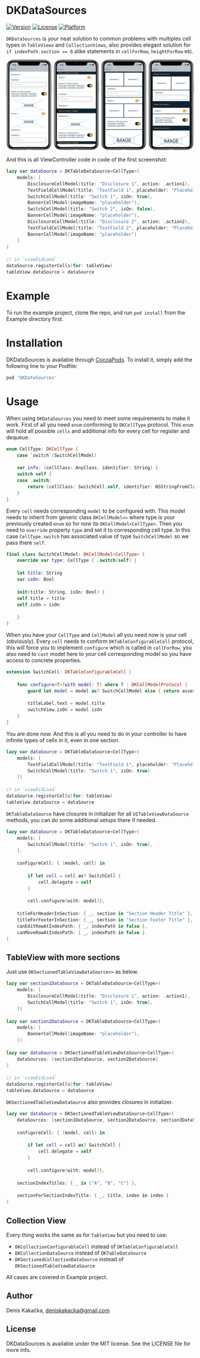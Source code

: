 # DKDataSources

[![Version](https://img.shields.io/cocoapods/v/DKDataSources.svg?style=flat)](https://cocoapods.org/pods/DKDataSources)
[![License](https://img.shields.io/cocoapods/l/DKDataSources.svg?style=flat)](https://cocoapods.org/pods/DKDataSources)
[![Platform](https://img.shields.io/cocoapods/p/DKDataSources.svg?style=flat)](https://cocoapods.org/pods/DKDataSources)

`DKDataSources` is your neat solution to common problems with multiples cell types in `TableViews` and `CollectionViews`, also provides elegant solution for  `if indexPath.section == 0` alike statements in `cellForRow`, `heightForRow` etc.

![](screenshot.png)

And this is all ViewController code in code of the first screenshot:
```swift
lazy var dataSource = DKTableDataSource<CellType>(
    models: [
        DisclosureCellModel(title: "Disclosure 1", action: .action1),
        TextFieldCellModel(title: "TextField 1", placeholder: "Placeholder 1"),
        SwitchCellModel(title: "Switch 1", isOn: true),
        BannerCellModel(imageName: "placeholder"),
        SwitchCellModel(title: "Switch 2", isOn: false),
        BannerCellModel(imageName: "placeholder"),
        DisclosureCellModel(title: "Disclosure 2", action: .action2),
        TextFieldCellModel(title: "TextField 2", placeholder: "Placeholder 2"),
        BannerCellModel(imageName: "placeholder")
    ]
)

// in `viewDidLoad`
dataSource.registerCells(for: tableView)
tableView.dataSource = dataSource
```

# Example

To run the example project, clone the repo, and run `pod install` from the Example directory first.

# Installation

DKDataSources is available through [CocoaPods](https://cocoapods.org). To install
it, simply add the following line to your Podfile:

```ruby
pod 'DKDataSources'
```

# Usage
When using `DKDataSources` you need to meet some requirements to make it work. First of all you need `enum` conforming to `DKCellType` protocol. This `enum` will hold all possible `cells` and additional info for every cell for register and dequeue.

```swift
enum CellType: DKCellType {
    case `switch`(SwitchCellModel)

    var info: (cellClass: AnyClass, identifier: String) {
    switch self {
    case .switch:
        return (cellClass: SwitchCell.self, identifier: NSStringFromClass(SwitchCell.self))
    }
}
```


Every `cell` needs corresponding `model` to be configured with. This model needs to inherit from generic class `DKCellModel<>` where type is your previously created `enum` so for now its `DKCellModel<CellType>`. Then you need to `override` property `type` and set it to corresponding cell type. In this case `CellType.switch` has associated value of type `SwitchCellModel` so we pass there `self`. 


```swift
final class SwitchCellModel: DKCellModel<CellType> {
    override var type: CellType { .switch(self) }

    let title: String
    var isOn: Bool

    init(title: String, isOn: Bool) {
    self.title = title
    self.isOn = isOn

    }
}
```

When you have your `CellType` and `CellModel` all you need now is your cell (obviously). Every `cell` needs to conform `DKTableConfigurableCell` protocol, this will force you to implement `configure` which is called in `cellForRow`, you also need to `cast` model here to your cell corresponding model so you have access to concrete properties.

```swift
extension SwitchCell: DKTableConfigurableCell {

    func configure<T>(with model: T) where T : DKCellModelProtocol {
        guard let model = model as? SwitchCellModel else { return assertionFailure() }
    
        titleLabel.text = model.title
        switchView.isOn = model.isOn
    }
}
```

You are done now. And this is all you need to do in your controller to have infinite types of cells in it, even in one section. 

```swift
lazy var dataSource = DKTableDataSource<CellType>(
    models: [
        TextFieldCellModel(title: "TextField 1", placeholder: "Placeholder 1"),
        SwitchCellModel(title: "Switch 1", isOn: true)
    ])

// in `viewDidLoad`
dataSource.registerCells(for: tableView)
tableView.dataSource = dataSource
```

`DKTableDataSource` have closures in initializer for all `UITableViewDataSource` methods, you can do some additional setups there if needed.

```swift
lazy var dataSource = DKTableDataSource<CellType>(
    models: [
        SwitchCellModel(title: "Switch 1", isOn: true),
    ],
    
    configureCell: { (model, cell) in
        
        if let cell = cell as? SwitchCell {
            cell.delegate = self
        }
        
        cell.configure(with: model)},
    
    titleForHeaderInSection: { _, section in "Section Header Title" },
    titleForFooterInSection: { _, section in "Section Footer Title" },
    canEditRowAtIndexPath: { _, indexPath in false },
    canMoveRowAtIndexPath: { _, indexPath in false }
)
```

## TableView with more sections
Just use `DKSectionedTableViewDataSource<>` as below.

```swift
lazy var section1DataSource = DKTableDataSource<CellType>(
    models: [
        DisclosureCellModel(title: "Disclosure 1", action: .action1),
        SwitchCellModel(title: "Switch 1", isOn: true),
    ])

lazy var section2DataSource = DKTableDataSource<CellType>(
    models: [
        BannerCellModel(imageName: "placeholder"),
    ])

lazy var dataSource = DKSectionedTableViewDataSource<CellType>(
    dataSources: [section1DataSource, section2DataSource]
)

// in `viewDidLoad`
dataSource.registerCells(for: tableView)
tableView.dataSource = dataSource
```

`DKSectionedTableViewDataSource` also provides closures in initializer.

```swift
lazy var dataSource = DKSectionedTableViewDataSource<CellType>(
    dataSources: [section1DataSource, section2DataSource, section3DataSource],
    
    configureCell: { (model, cell) in
        
        if let cell = cell as? SwitchCell {
            cell.delegate = self
        }

        cell.configure(with: model)},
    
    sectionIndexTitles: { _ in ["A", "B", "C"] },

    sectionForSectionIndexTitle: { _, title, index in index }
)
```

## Collection View
Every thing works the same as for `TableView` but you need to use: 

- `DKCollectionConfigurableCell` instead of `DKTableConfigurableCell`
- `DKCollectionDataSource` instead of `DKTableDataSource`
- `DKSectionedCollectionDataSource` instead of `DKSectionedTableViewDataSource`

All cases are covered in Example project.

## Author

Denis Kakačka, deniskakacka@gmail.com

## License

DKDataSources is available under the MIT license. See the LICENSE file for more info.
